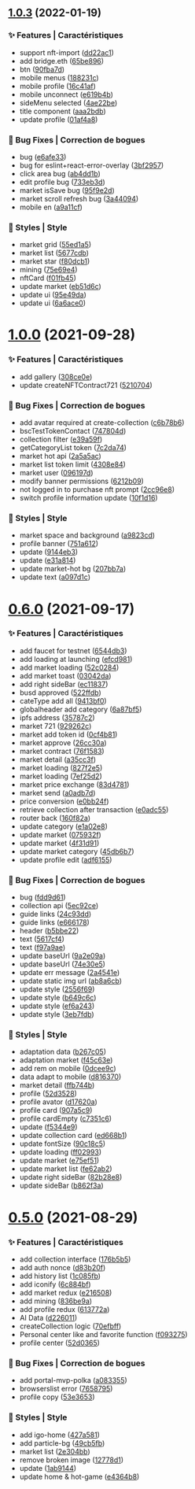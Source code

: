 ## [1.0.3](https://github.com/DNFT-Team/dnft-app/compare/1.0.0...1.0.3) (2022-01-19)

### ✨ Features | Caractéristiques

- support nft-import ([dd22ac1](https://github.com/DNFT-Team/dnft-app/commit/dd22ac1))
- add bridge.eth ([65be896](https://github.com/DNFT-Team/dnft-app/commit/65be896))
- btn ([90fba7d](https://github.com/DNFT-Team/dnft-app/commit/90fba7d))
- mobile menus ([188231c](https://github.com/DNFT-Team/dnft-app/commit/188231c))
- mobile profile ([16c41af](https://github.com/DNFT-Team/dnft-app/commit/16c41af))
- mobile unconnect ([e619b4b](https://github.com/DNFT-Team/dnft-app/commit/e619b4b))
- sideMenu selected ([4ae22be](https://github.com/DNFT-Team/dnft-app/commit/4ae22be))
- title component ([aaa2bdb](https://github.com/DNFT-Team/dnft-app/commit/aaa2bdb))
- update profile ([01af4a8](https://github.com/DNFT-Team/dnft-app/commit/01af4a8))

### 🐛 Bug Fixes | Correction de bogues

- bug ([e6afe33](https://github.com/DNFT-Team/dnft-app/commit/e6afe33))
- bug for eslint+react-error-overlay ([3bf2957](https://github.com/DNFT-Team/dnft-app/commit/3bf2957))
- click area bug ([ab4dd1b](https://github.com/DNFT-Team/dnft-app/commit/ab4dd1b))
- edit profile bug ([733eb3d](https://github.com/DNFT-Team/dnft-app/commit/733eb3d))
- market isSave bug ([95f9e2d](https://github.com/DNFT-Team/dnft-app/commit/95f9e2d))
- market scroll refresh bug ([3a44094](https://github.com/DNFT-Team/dnft-app/commit/3a44094))
- mobile en ([a9a11cf](https://github.com/DNFT-Team/dnft-app/commit/a9a11cf))

### 💄 Styles | Style

- market grid ([55ed1a5](https://github.com/DNFT-Team/dnft-app/commit/55ed1a5))
- market list ([5677cdb](https://github.com/DNFT-Team/dnft-app/commit/5677cdb))
- market star ([f80dcb1](https://github.com/DNFT-Team/dnft-app/commit/f80dcb1))
- mining ([75e69e4](https://github.com/DNFT-Team/dnft-app/commit/75e69e4))
- nftCard ([f01fb45](https://github.com/DNFT-Team/dnft-app/commit/f01fb45))
- update market ([eb51d6c](https://github.com/DNFT-Team/dnft-app/commit/eb51d6c))
- update ui ([95e49da](https://github.com/DNFT-Team/dnft-app/commit/95e49da))
- update ui ([6a6ace0](https://github.com/DNFT-Team/dnft-app/commit/6a6ace0))

# [1.0.0](https://github.com/DNFT-Team/dnft-app/compare/0.6.0...1.0.0) (2021-09-28)

### ✨ Features | Caractéristiques

- add gallery ([308ce0e](https://github.com/DNFT-Team/dnft-app/commit/308ce0e))
- update createNFTContract721 ([5210704](https://github.com/DNFT-Team/dnft-app/commit/5210704))

### 🐛 Bug Fixes | Correction de bogues

- add avatar required at create-collection ([c6b78b6](https://github.com/DNFT-Team/dnft-app/commit/c6b78b6))
- bscTestTokenContact ([747804d](https://github.com/DNFT-Team/dnft-app/commit/747804d))
- collection filter ([e39a59f](https://github.com/DNFT-Team/dnft-app/commit/e39a59f))
- getCategoryList token ([7c2da74](https://github.com/DNFT-Team/dnft-app/commit/7c2da74))
- market hot api ([2a5a5ac](https://github.com/DNFT-Team/dnft-app/commit/2a5a5ac))
- market list token limit ([4308e84](https://github.com/DNFT-Team/dnft-app/commit/4308e84))
- market user ([096197d](https://github.com/DNFT-Team/dnft-app/commit/096197d))
- modify banner permissions ([6212b09](https://github.com/DNFT-Team/dnft-app/commit/6212b09))
- not logged in to purchase nft prompt ([2cc96e8](https://github.com/DNFT-Team/dnft-app/commit/2cc96e8))
- switch profile information update ([10f1d16](https://github.com/DNFT-Team/dnft-app/commit/10f1d16))

### 💄 Styles | Style

- market space and background ([a9823cd](https://github.com/DNFT-Team/dnft-app/commit/a9823cd))
- profile banner ([751a612](https://github.com/DNFT-Team/dnft-app/commit/751a612))
- update ([9144eb3](https://github.com/DNFT-Team/dnft-app/commit/9144eb3))
- update ([e31a814](https://github.com/DNFT-Team/dnft-app/commit/e31a814))
- update market-hot bg ([207bb7a](https://github.com/DNFT-Team/dnft-app/commit/207bb7a))
- update text ([a097d1c](https://github.com/DNFT-Team/dnft-app/commit/a097d1c))

# [0.6.0](https://github.com/DNFT-Team/dnft-app/compare/0.5.0...0.6.0) (2021-09-17)

### ✨ Features | Caractéristiques

- add faucet for testnet ([6544db3](https://github.com/DNFT-Team/dnft-app/commit/6544db3))
- add loading at launching ([efcd981](https://github.com/DNFT-Team/dnft-app/commit/efcd981))
- add market loading ([52c0284](https://github.com/DNFT-Team/dnft-app/commit/52c0284))
- add market toast ([03042da](https://github.com/DNFT-Team/dnft-app/commit/03042da))
- add right sideBar ([ec11837](https://github.com/DNFT-Team/dnft-app/commit/ec11837))
- busd approved ([522ffdb](https://github.com/DNFT-Team/dnft-app/commit/522ffdb))
- cateType add all ([9413bf0](https://github.com/DNFT-Team/dnft-app/commit/9413bf0))
- globalheader add category ([6a87bf5](https://github.com/DNFT-Team/dnft-app/commit/6a87bf5))
- ipfs address ([35787c2](https://github.com/DNFT-Team/dnft-app/commit/35787c2))
- market 721 ([929262c](https://github.com/DNFT-Team/dnft-app/commit/929262c))
- market add token id ([0cf4b81](https://github.com/DNFT-Team/dnft-app/commit/0cf4b81))
- market approve ([26cc30a](https://github.com/DNFT-Team/dnft-app/commit/26cc30a))
- market contract ([76f1583](https://github.com/DNFT-Team/dnft-app/commit/76f1583))
- market detail ([a35cc3f](https://github.com/DNFT-Team/dnft-app/commit/a35cc3f))
- market loading ([827f2e5](https://github.com/DNFT-Team/dnft-app/commit/827f2e5))
- market loading ([7ef25d2](https://github.com/DNFT-Team/dnft-app/commit/7ef25d2))
- market price exchange ([83d4781](https://github.com/DNFT-Team/dnft-app/commit/83d4781))
- market send ([a0adb7d](https://github.com/DNFT-Team/dnft-app/commit/a0adb7d))
- price conversion ([e0bb24f](https://github.com/DNFT-Team/dnft-app/commit/e0bb24f))
- retrieve collection after transaction ([e0adc55](https://github.com/DNFT-Team/dnft-app/commit/e0adc55))
- router back ([160f82a](https://github.com/DNFT-Team/dnft-app/commit/160f82a))
- update category ([e1a02e8](https://github.com/DNFT-Team/dnft-app/commit/e1a02e8))
- update market ([075932f](https://github.com/DNFT-Team/dnft-app/commit/075932f))
- update market ([4f31d91](https://github.com/DNFT-Team/dnft-app/commit/4f31d91))
- update market category ([45db6b7](https://github.com/DNFT-Team/dnft-app/commit/45db6b7))
- update profile edit ([adf6155](https://github.com/DNFT-Team/dnft-app/commit/adf6155))

### 🐛 Bug Fixes | Correction de bogues

- bug ([fdd9d61](https://github.com/DNFT-Team/dnft-app/commit/fdd9d61))
- collection api ([5ec92ce](https://github.com/DNFT-Team/dnft-app/commit/5ec92ce))
- guide links ([24c93dd](https://github.com/DNFT-Team/dnft-app/commit/24c93dd))
- guide links ([e666178](https://github.com/DNFT-Team/dnft-app/commit/e666178))
- header ([b5bbe22](https://github.com/DNFT-Team/dnft-app/commit/b5bbe22))
- text ([5617cf4](https://github.com/DNFT-Team/dnft-app/commit/5617cf4))
- text ([f97a9ae](https://github.com/DNFT-Team/dnft-app/commit/f97a9ae))
- update baseUrl ([9a2e09a](https://github.com/DNFT-Team/dnft-app/commit/9a2e09a))
- update baseUrl ([74e30e5](https://github.com/DNFT-Team/dnft-app/commit/74e30e5))
- update err message ([2a4541e](https://github.com/DNFT-Team/dnft-app/commit/2a4541e))
- update static img url ([ab8a6cb](https://github.com/DNFT-Team/dnft-app/commit/ab8a6cb))
- update style ([2556f69](https://github.com/DNFT-Team/dnft-app/commit/2556f69))
- update style ([b649c6c](https://github.com/DNFT-Team/dnft-app/commit/b649c6c))
- update style ([ef6a243](https://github.com/DNFT-Team/dnft-app/commit/ef6a243))
- update style ([3eb7fdb](https://github.com/DNFT-Team/dnft-app/commit/3eb7fdb))

### 💄 Styles | Style

- adaptation data ([b267c05](https://github.com/DNFT-Team/dnft-app/commit/b267c05))
- adaptation market ([f45c63e](https://github.com/DNFT-Team/dnft-app/commit/f45c63e))
- add rem on mobile ([0dcee9c](https://github.com/DNFT-Team/dnft-app/commit/0dcee9c))
- data adapt to mobile ([d816370](https://github.com/DNFT-Team/dnft-app/commit/d816370))
- market detail ([ffb744b](https://github.com/DNFT-Team/dnft-app/commit/ffb744b))
- profile ([52d3528](https://github.com/DNFT-Team/dnft-app/commit/52d3528))
- profile avator ([d17620a](https://github.com/DNFT-Team/dnft-app/commit/d17620a))
- profile card ([907a5c9](https://github.com/DNFT-Team/dnft-app/commit/907a5c9))
- profile cardEmpty ([c7351c6](https://github.com/DNFT-Team/dnft-app/commit/c7351c6))
- update ([f5344e9](https://github.com/DNFT-Team/dnft-app/commit/f5344e9))
- update collection card ([ed668b1](https://github.com/DNFT-Team/dnft-app/commit/ed668b1))
- update fontSize ([90c18c5](https://github.com/DNFT-Team/dnft-app/commit/90c18c5))
- update loading ([ff02993](https://github.com/DNFT-Team/dnft-app/commit/ff02993))
- update market ([e75ef51](https://github.com/DNFT-Team/dnft-app/commit/e75ef51))
- update market list ([fe62ab2](https://github.com/DNFT-Team/dnft-app/commit/fe62ab2))
- update right sideBar ([82b28e8](https://github.com/DNFT-Team/dnft-app/commit/82b28e8))
- update sideBar ([b862f3a](https://github.com/DNFT-Team/dnft-app/commit/b862f3a))

# [0.5.0](https://github.com/DNFT-Team/dnft-app/compare/7658795...0.5.0) (2021-08-29)

### ✨ Features | Caractéristiques

- add collection interface ([176b5b5](https://github.com/DNFT-Team/dnft-app/commit/176b5b5))
- add auth nonce ([d83b20f](https://github.com/DNFT-Team/dnft-app/commit/d83b20f))
- add history list ([1c085fb](https://github.com/DNFT-Team/dnft-app/commit/1c085fb))
- add iconify ([6c884bf](https://github.com/DNFT-Team/dnft-app/commit/6c884bf))
- add market redux ([e216508](https://github.com/DNFT-Team/dnft-app/commit/e216508))
- add mining ([836be9a](https://github.com/DNFT-Team/dnft-app/commit/836be9a))
- add profile redux ([613772a](https://github.com/DNFT-Team/dnft-app/commit/613772a))
- AI Data ([d226011](https://github.com/DNFT-Team/dnft-app/commit/d226011))
- createCollection logic ([70efbff](https://github.com/DNFT-Team/dnft-app/commit/70efbff))
- Personal center like and favorite function ([f093275](https://github.com/DNFT-Team/dnft-app/commit/f093275))
- profile center ([52d0365](https://github.com/DNFT-Team/dnft-app/commit/52d0365))

### 🐛 Bug Fixes | Correction de bogues

- add portal-mvp-polka ([a083355](https://github.com/DNFT-Team/dnft-app/commit/a083355))
- browserslist error ([7658795](https://github.com/DNFT-Team/dnft-app/commit/7658795))
- profile copy ([53e3653](https://github.com/DNFT-Team/dnft-app/commit/53e3653))

### 💄 Styles | Style

- add igo-home ([427a581](https://github.com/DNFT-Team/dnft-app/commit/427a581))
- add particle-bg ([49cb5fb](https://github.com/DNFT-Team/dnft-app/commit/49cb5fb))
- market list ([2e304bb](https://github.com/DNFT-Team/dnft-app/commit/2e304bb))
- remove broken image ([12778d1](https://github.com/DNFT-Team/dnft-app/commit/12778d1))
- update ([1ab9144](https://github.com/DNFT-Team/dnft-app/commit/1ab9144))
- update home & hot-game ([e4364b8](https://github.com/DNFT-Team/dnft-app/commit/e4364b8))

